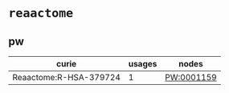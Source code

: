 # `reaactome`

## pw

| curie                  |   usages | nodes                                                   |
|------------------------|----------|---------------------------------------------------------|
| Reaactome:R-HSA-379724 |        1 | [PW:0001159](http://purl.obolibrary.org/obo/PW_0001159) |


